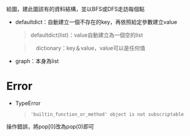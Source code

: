 給圖，建此圖該有的資料結構，並以BFS或DFS走訪每個點

- defaultdict：自動建立一個不存在的key，再依照給定參數建立value
  > defaultdict(list)：value自動建立為一個空的list

  >　dictionary：key＆value，value可以是任何值
  
- graph：本身為list

# Error

- TypeError
  > `'builtin_function_or_method' object is not subscriptable`
  
 操作錯誤，將pop[0]改為pop(0)即可
